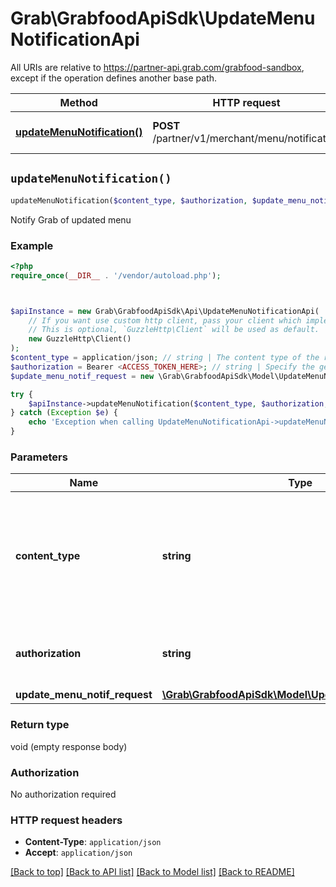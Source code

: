 # Grab\GrabfoodApiSdk\UpdateMenuNotificationApi

All URIs are relative to https://partner-api.grab.com/grabfood-sandbox, except if the operation defines another base path.

| Method | HTTP request | Description |
| ------------- | ------------- | ------------- |
| [**updateMenuNotification()**](UpdateMenuNotificationApi.md#updateMenuNotification) | **POST** /partner/v1/merchant/menu/notification | Notify Grab of updated menu |


## `updateMenuNotification()`

```php
updateMenuNotification($content_type, $authorization, $update_menu_notif_request)
```

Notify Grab of updated menu

### Example

```php
<?php
require_once(__DIR__ . '/vendor/autoload.php');



$apiInstance = new Grab\GrabfoodApiSdk\Api\UpdateMenuNotificationApi(
    // If you want use custom http client, pass your client which implements `GuzzleHttp\ClientInterface`.
    // This is optional, `GuzzleHttp\Client` will be used as default.
    new GuzzleHttp\Client()
);
$content_type = application/json; // string | The content type of the request body. You must use `application/json` for this header as GrabFood API currently does not support other formats.
$authorization = Bearer <ACCESS_TOKEN_HERE>; // string | Specify the generated authorization token of the bearer type.
$update_menu_notif_request = new \Grab\GrabfoodApiSdk\Model\UpdateMenuNotifRequest(); // \Grab\GrabfoodApiSdk\Model\UpdateMenuNotifRequest | 

try {
    $apiInstance->updateMenuNotification($content_type, $authorization, $update_menu_notif_request);
} catch (Exception $e) {
    echo 'Exception when calling UpdateMenuNotificationApi->updateMenuNotification: ', $e->getMessage(), PHP_EOL;
}
```

### Parameters

| Name | Type | Description  | Notes |
| ------------- | ------------- | ------------- | ------------- |
| **content_type** | **string**| The content type of the request body. You must use &#x60;application/json&#x60; for this header as GrabFood API currently does not support other formats. | |
| **authorization** | **string**| Specify the generated authorization token of the bearer type. | |
| **update_menu_notif_request** | [**\Grab\GrabfoodApiSdk\Model\UpdateMenuNotifRequest**](../Model/UpdateMenuNotifRequest.md)|  | |

### Return type

void (empty response body)

### Authorization

No authorization required

### HTTP request headers

- **Content-Type**: `application/json`
- **Accept**: `application/json`

[[Back to top]](#) [[Back to API list]](../../README.md#endpoints)
[[Back to Model list]](../../README.md#models)
[[Back to README]](../../README.md)
